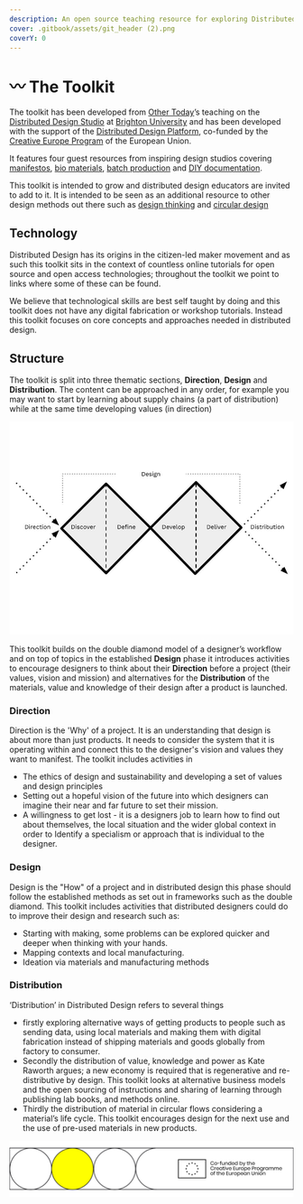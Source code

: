 ```yaml
---
description: An open source teaching resource for exploring Distributed Design
cover: .gitbook/assets/git_header (2).png
coverY: 0
---
```


# 〰 The Toolkit

The toolkit has been developed from [Other Today](https://www.other.today)’s teaching on the [Distributed Design Studio](https://wikifactory.com/+othertodaystudio) at [Brighton University](https://www.brighton.ac.uk/courses/study/product-design-with-professional-experience-bsc-hons.aspx) and has been developed with the support of the [Distributed Design Platform](https://distributeddesign.eu), co-funded by the[ Creative Europe Program](https://ec.europa.eu/culture/creative-europe) of the European Union.&#x20;

It features four guest resources from inspiring design studios covering [manifestos](direction/your-graphic-identity.md#making-your-manifesto), [bio materials](design/material-experimentation.md#contents), [batch production](distribution/batch.works.md#contents) and [DIY documentation](design/documenting-your-work-1.md#contents).

This toolkit is intended to grow and distributed design educators are invited to add to it. It is intended to be seen as an additional resource to other design methods out there such as [design thinking](https://www.designkit.org) and [circular design](https://www.circulardesignguide.com)

## Technology

Distributed Design has its origins in the citizen-led maker movement and as such this toolkit sits in the context of countless online tutorials for open source and open access technologies; throughout the toolkit we point to links where some of these can be found.&#x20;

We believe that technological skills are best self taught by doing and this toolkit does not have any digital fabrication or workshop tutorials. Instead this toolkit focuses on core concepts and approaches needed in distributed design.&#x20;

## Structure

The toolkit is split into three thematic sections, **Direction**, **Design** and **Distribution**. The content can be approached in any order, for example you may want to start by learning about supply chains (a part of distribution) while at the same time developing values (in direction)

![Expanded double diamond adapted from the UK Design Council's Systemic Design Framework](<.gitbook/assets/Planning presentation (1).jpg>)



This toolkit builds on the double diamond model of a designer’s workflow and on top of topics in the established **Design** phase it introduces activities to encourage designers to think about their **Direction** before a project (their values, vision and mission) and alternatives for the **Distribution** of the materials, value and knowledge of their design after a product is launched.

### Direction

Direction is the 'Why' of a project. It is an understanding that design is about more than just products. It needs to consider the system that it is operating within and connect this to the designer's vision and values they want to manifest. The toolkit includes activities in

* The ethics of design and sustainability and developing a set of values and design principles&#x20;
* Setting out a hopeful vision of the future into which designers can imagine their near and far future to set their mission.&#x20;
* A willingness to get lost - it is a designers job to learn how to find out about themselves, the local situation and the wider global context in order to Identify a specialism or approach that is individual to the designer.&#x20;

### Design

Design is the "How" of a project and in distributed design this phase should follow the established methods as set out in frameworks such as the double diamond. This toolkit includes activities that distributed designers could do to improve their design and research such as:

* Starting with making, some problems can be explored quicker and deeper when thinking with your hands.&#x20;
* Mapping contexts and local manufacturing.&#x20;
* Ideation via materials and manufacturing methods&#x20;

### Distribution

‘Distribution’ in Distributed Design refers to several things

* firstly exploring alternative ways of getting products to people such as sending data, using local materials and making them with digital fabrication instead of shipping materials and goods globally from factory to consumer.
* Secondly the distribution of value, knowledge and power as Kate Raworth argues; a new economy is required that is regenerative and re-distributive by design. This toolkit looks at alternative business models and the open sourcing of instructions and sharing of learning through publishing lab books, and methods online.
* Thirdly the distribution of material in circular flows considering a material’s life cycle. This toolkit encourages design for the next use and the use of pre-used materials in new products.



![](.gitbook/assets/gitfooter.png)
